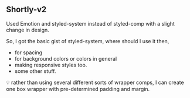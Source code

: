 ## Shortly-v2 

Used Emotion and styled-system instead of styled-comp with a slight change in design. 

So, I got the basic gist of styled-system, where should I use it then, 

- for spacing 
- for background colors or colors in general 
- making responsive styles too. 
- some other stuff. 

💡 rather than using several different sorts of wrapper comps, I can create one box wrapper with pre-determined padding and margin. 



